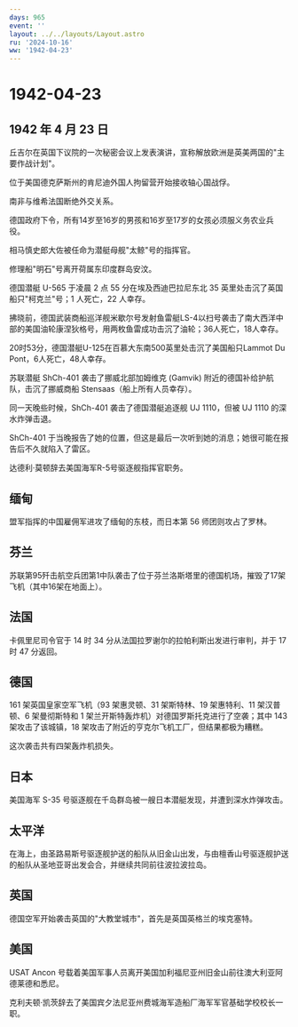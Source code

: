 ```yaml
---
days: 965
event: ''
layout: ../../layouts/Layout.astro
ru: '2024-10-16'
ww: '1942-04-23'
---
```


# 1942-04-23

## 1942 年 4 月 23 日

丘吉尔在英国下议院的一次秘密会议上发表演讲，宣称解放欧洲是英美两国的"主要作战计划"。

位于美国德克萨斯州的肯尼迪外国人拘留营开始接收轴心国战俘。

南非与维希法国断绝外交关系。

德国政府下令，所有14岁至16岁的男孩和16岁至17岁的女孩必须服义务农业兵役。

相马慎史郎大佐被任命为潜艇母舰"太鲸"号的指挥官。

修理船"明石"号离开荷属东印度群岛安汶。

德国潜艇 U-565 于凌晨 2 点 55 分在埃及西迪巴拉尼东北 35
英里处击沉了英国船只"柯克兰"号；1 人死亡，22 人幸存。

拂晓前，德国武装商船巡洋舰米歇尔号发射鱼雷艇LS-4以扫号袭击了南大西洋中部的美国油轮康涅狄格号，用两枚鱼雷成功击沉了油轮；36人死亡，18人幸存。

20时53分，德国潜艇U-125在百慕大东南500英里处击沉了美国船只Lammot Du
Pont，6人死亡，48人幸存。

苏联潜艇 ShCh-401 袭击了挪威北部加姆维克 (Gamvik)
附近的德国补给护航队，击沉了挪威商船 Stensaas（船上所有人员幸存）。

同一天晚些时候，ShCh-401 袭击了德国潜艇追逐舰 UJ 1110，但被 UJ 1110
的深水炸弹击退。

ShCh-401
于当晚报告了她的位置，但这是最后一次听到她的消息；她很可能在报告后不久就陷入了雷区。

达德利·莫顿辞去美国海军R-5号驱逐舰指挥官职务。

## 缅甸

盟军指挥的中国雇佣军进攻了缅甸的东枝，而日本第 56 师团则攻占了罗林。

## 芬兰

苏联第95歼击航空兵团第1中队袭击了位于芬兰洛斯塔里的德国机场，摧毁了17架飞机（其中16架在地面上）。

## 法国

卡佩里尼司令官于 14 时 34 分从法国拉罗谢尔的拉帕利斯出发进行审判，并于
17 时 47 分返回。

## 德国

161 架英国皇家空军飞机（93 架惠灵顿、31 架斯特林、19 架惠特利、11
架汉普顿、6 架曼彻斯特和 1
架兰开斯特轰炸机）对德国罗斯托克进行了空袭；其中 143 架攻击了该城镇，18
架攻击了附近的亨克尔飞机工厂，但结果都极为糟糕。

这次袭击共有四架轰炸机损失。

## 日本

美国海军 S-35 号驱逐舰在千岛群岛被一艘日本潜艇发现，并遭到深水炸弹攻击。

## 太平洋

在海上，由圣路易斯号驱逐舰护送的船队从旧金山出发，与由檀香山号驱逐舰护送的船队从圣地亚哥出发会合，并继续共同前往波拉波拉岛。

## 英国

德国空军开始袭击英国的"大教堂城市"，首先是英国英格兰的埃克塞特。

## 美国

USAT Ancon
号载着美国军事人员离开美国加利福尼亚州旧金山前往澳大利亚阿德莱德和悉尼。

克利夫顿·凯茨辞去了美国宾夕法尼亚州费城海军造船厂海军军官基础学校校长一职。